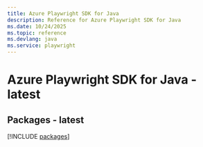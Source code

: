 ```yaml
---
title: Azure Playwright SDK for Java
description: Reference for Azure Playwright SDK for Java
ms.date: 10/24/2025
ms.topic: reference
ms.devlang: java
ms.service: playwright
---
```

# Azure Playwright SDK for Java - latest
## Packages - latest
[!INCLUDE [packages](playwright-index.md)]